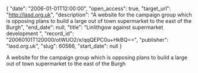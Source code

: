 {
  "date": "2006-01-01T12:00:00", 
  "open_access": true, 
  "target_url": "http://lasd.org.uk", 
  "description": "A website for the campaign group which is opposing plans to build a large out of town supermarket to the east of the Burgh", 
  "end_date": null, 
  "title": "Linlithgow against supermarket development ", 
  "record_id": "20060101T120000/otWUO2/x/qqQEPC0u+HkBQ==", 
  "publisher": "lasd.org.uk", 
  "slug": 60566, 
  "start_date": null
}

A website for the campaign group which is opposing plans to build a large out of town supermarket to the east of the Burgh